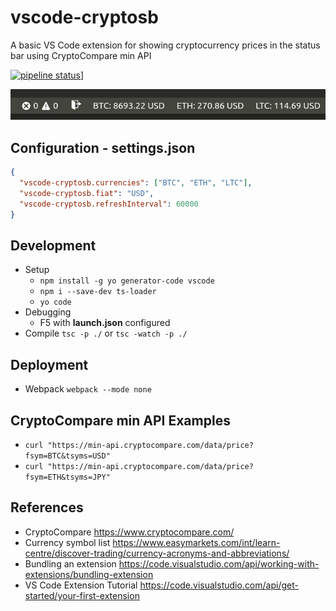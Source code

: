 # vscode-cryptosb


A basic VS Code extension for showing cryptocurrency prices in the status bar using CryptoCompare min API


[![pipeline status](https://gitlab.com/barrettotte/vscode-cryptosb/badges/master/pipeline.svg)](https://gitlab.com/barrettotte/vscode-cryptosb/commits/master)]


![screenshot](https://raw.githubusercontent.com/barrettotte/vscode-cryptosb/master/screenshots/screenshot.png?token=ADXGMX37QWIPXVMOEXI4VTC45XGPS)


## Configuration - settings.json
```JSON
{
  "vscode-cryptosb.currencies": ["BTC", "ETH", "LTC"],
  "vscode-cryptosb.fiat": "USD",
  "vscode-cryptosb.refreshInterval": 60000
}
```


## Development
* Setup
  * ```npm install -g yo generator-code vscode```
  * ```npm i --save-dev ts-loader```
  * ```yo code```
* Debugging
  * F5 with **launch.json** configured
* Compile ```tsc -p ./``` or ```tsc -watch -p ./```

## Deployment
* Webpack ```webpack --mode none```


## CryptoCompare min API Examples
* ```curl "https://min-api.cryptocompare.com/data/price?fsym=BTC&tsyms=USD"```
* ```curl "https://min-api.cryptocompare.com/data/price?fsym=ETH&tsyms=JPY"```



## References
* CryptoCompare https://www.cryptocompare.com/
* Currency symbol list https://www.easymarkets.com/int/learn-centre/discover-trading/currency-acronyms-and-abbreviations/
* Bundling an extension https://code.visualstudio.com/api/working-with-extensions/bundling-extension
* VS Code Extension Tutorial https://code.visualstudio.com/api/get-started/your-first-extension
